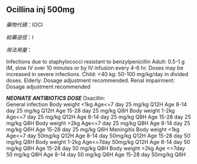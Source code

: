 ## Ocillina inj 500mg

*藥物代碼*：IOCI

*給藥途徑*：I

*用法用量*：

Infections due to staphylococci resistant to benzylpenicillin
Adult: 0.5-1 g IM, slow IV over 10 minutes or by IV infusion every 4-6 hr. Doses may be increased in severe infections.
Child: <40 kg: 50-100 mg/kg/day in divided doses. 
Elderly: Dosage adjustment recommended.
Renal impairment: Dosage adjustment recommended

*****NEONATE ANTIBIOTICS DOSE*****
Oxacillin:    
General infection
Body weight <1kg  Age<=7 day   25 mg/kg Q12H
                Age 8-14 day   25 mg/kg Q12H
                Age 15-28 day        25 mg/kg Q8H
Body weight 1-2kg  Age<=7 day   25 mg/kg Q12H
   Age 8-14 day          25 mg/kg Q8H
   Age 15-28 day        25 mg/kg Q8H
Body weight >2kg  Age<=7 day       25 mg/kg Q8H
  Age 8-14 day     25 mg/kg Q6H
  Age 15-28 day   25 mg/kg Q6H
Meningitis 
Body weight <1kg Age<=7 day 50mg/kg Q12H
  Age 8-14 day 50mg/kg Q12H
  Age 15-28 day 50 mg/kg Q8H
Body weight 1-2kg Age<=7day 50mg/kg Q12H
  Age 8-14 day         50 mg/kg Q8H
  Age 15-28 day       50 mg/kg Q8H
Body weight >2kg  Age <=7day      50 mg/kg Q8H
  Age 8-14 day    50 mg/kg Q6H
  Age 15-28 day  50mg/kg Q6H

